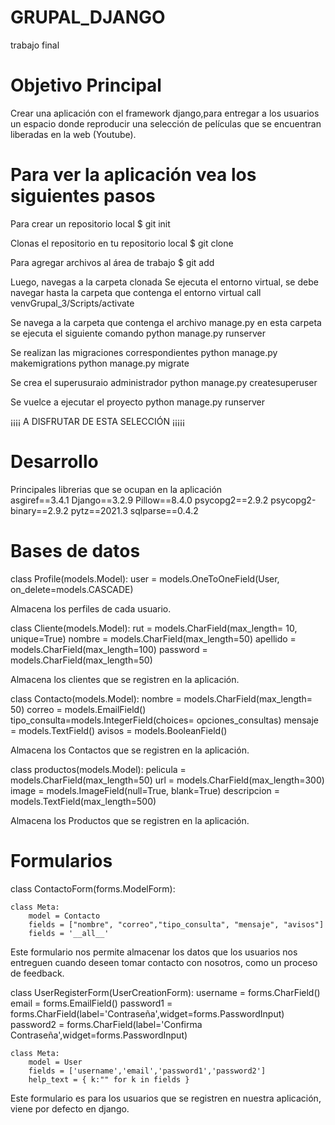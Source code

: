 # GRUPAL_DJANGO
 trabajo final


# Objetivo Principal

  Crear una aplicación con el framework django,para entregar 
  a los usuarios un espacio donde reproducir una selección de películas que se 
  encuentran liberadas en la web (Youtube).

# Para ver la aplicación vea los siguientes pasos

Para crear un repositorio local
$ git init 

Clonas el repositorio en tu repositorio local
$ git clone 

Para agregar archivos al área de trabajo 
$ git add 

Luego, navegas a la carpeta clonada
Se ejecuta el entorno virtual, se debe navegar hasta la carpeta que contenga
el entorno virtual
call venvGrupal_3/Scripts/activate

Se navega a la carpeta que contenga el archivo manage.py
en esta carpeta se ejecuta el siguiente comando
python manage.py runserver

Se realizan las migraciones correspondientes
python manage.py makemigrations
python manage.py migrate

Se crea el superusuraio administrador
python manage.py createsuperuser

Se vuelce a ejecutar el proyecto 
python manage.py runserver

¡¡¡¡ A DISFRUTAR DE ESTA SELECCIÓN ¡¡¡¡¡


# Desarrollo

Principales librerias que se ocupan en la aplicación   
asgiref==3.4.1
Django==3.2.9
Pillow==8.4.0
psycopg2==2.9.2
psycopg2-binary==2.9.2
pytz==2021.3
sqlparse==0.4.2

# Bases de datos

class Profile(models.Model):
    user = models.OneToOneField(User, on_delete=models.CASCADE)

Almacena los perfiles de cada usuario.

class Cliente(models.Model):
    rut = models.CharField(max_length= 10, unique=True)
    nombre = models.CharField(max_length=50)
    apellido = models.CharField(max_length=100)
    password = models.CharField(max_length=50)

Almacena los clientes que se registren en la aplicación.

class Contacto(models.Model):
    nombre = models.CharField(max_length= 50)
    correo = models.EmailField()
    tipo_consulta=models.IntegerField(choices= opciones_consultas)
    mensaje = models.TextField()
    avisos = models.BooleanField()

Almacena los Contactos que se registren en la aplicación.

class productos(models.Model):
    pelicula = models.CharField(max_length=50)
    url = models.CharField(max_length=300)
    image = models.ImageField(null=True, blank=True)
    descripcion = models.TextField(max_length=500)

Almacena los Productos que se registren en la aplicación.

# Formularios

class ContactoForm(forms.ModelForm):

    class Meta:
        model = Contacto
        fields = ["nombre", "correo","tipo_consulta", "mensaje", "avisos"]
        fields = '__all__'

Este formulario nos permite almacenar los datos que los usuarios nos entreguen cuando
deseen tomar contacto con nosotros, como un proceso de feedback.

class UserRegisterForm(UserCreationForm):
    username = forms.CharField()
    email = forms.EmailField()
    password1 = forms.CharField(label='Contraseña',widget=forms.PasswordInput)
    password2 = forms.CharField(label='Confirma Contraseña',widget=forms.PasswordInput) 

    class Meta:
        model = User
        fields = ['username','email','password1','password2']
        help_text = { k:"" for k in fields }

Este formulario es para los usuarios que se registren en nuestra aplicación, viene por defecto en django.

